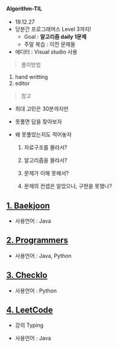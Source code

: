#### Algorithm-TIL

- 19.12.27
- 당분간 프로그래머스 Level 3까지!
  - Goal : **알고리즘 daily 1문제**
  - 주말 복습 : 이전 문제들
- 에디터 : Visual studio 사용



> 풀이방법

1. hand writting
2. editor



> 참고

- 최대 고민은 30분까지만

- 못풀면 답을 찾아보자

- 왜 못풀었는지도 적어놓자

  1. 자료구조를 몰라서?
  2. 알고리즘을 몰라서?

  3. 문제가 이해 못해서?

  4. 문제의 컨셉은 알았으나, 구현을 못했나?



## [1. Baekjoon](./baekjoon)

- 사용언어 : Java



## [2. Programmers](./Programmers)

- 사용언어 : Java, Python

   

## [3. CheckIo](./CheckIo)

- 사용언어 : Python



## [4. LeetCode](./LeetCode)

- 강의 Typing

- 사용언어 : Java

  